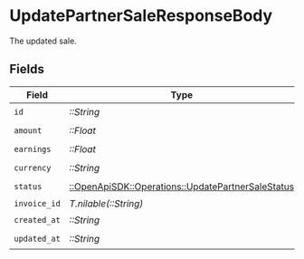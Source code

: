 # UpdatePartnerSaleResponseBody

The updated sale.


## Fields

| Field                                                                                                   | Type                                                                                                    | Required                                                                                                | Description                                                                                             |
| ------------------------------------------------------------------------------------------------------- | ------------------------------------------------------------------------------------------------------- | ------------------------------------------------------------------------------------------------------- | ------------------------------------------------------------------------------------------------------- |
| `id`                                                                                                    | *::String*                                                                                              | :heavy_check_mark:                                                                                      | N/A                                                                                                     |
| `amount`                                                                                                | *::Float*                                                                                               | :heavy_check_mark:                                                                                      | N/A                                                                                                     |
| `earnings`                                                                                              | *::Float*                                                                                               | :heavy_check_mark:                                                                                      | N/A                                                                                                     |
| `currency`                                                                                              | *::String*                                                                                              | :heavy_check_mark:                                                                                      | N/A                                                                                                     |
| `status`                                                                                                | [::OpenApiSDK::Operations::UpdatePartnerSaleStatus](../../models/operations/updatepartnersalestatus.md) | :heavy_check_mark:                                                                                      | N/A                                                                                                     |
| `invoice_id`                                                                                            | *T.nilable(::String)*                                                                                   | :heavy_minus_sign:                                                                                      | N/A                                                                                                     |
| `created_at`                                                                                            | *::String*                                                                                              | :heavy_check_mark:                                                                                      | N/A                                                                                                     |
| `updated_at`                                                                                            | *::String*                                                                                              | :heavy_check_mark:                                                                                      | N/A                                                                                                     |